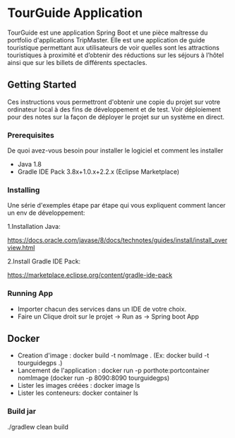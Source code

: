 # TourGuide Application

TourGuide est une application Spring Boot et une pièce maîtresse du portfolio d'applications TripMaster. 
Elle est une application de guide touristique permettant aux utilisateurs de voir quelles sont les attractions touristiques à proximité et d’obtenir des réductions sur les séjours à l’hôtel ainsi que sur les billets de différents spectacles.

## Getting Started

Ces instructions vous permettront d'obtenir une copie du projet sur votre ordinateur local à des fins de développement et de test. Voir déploiement pour des notes sur la façon de déployer le projet sur un système en direct.

### Prerequisites

De quoi avez-vous besoin pour installer le logiciel et comment les installer

- Java 1.8
- Gradle IDE Pack 3.8x+1.0.x+2.2.x (Eclipse Marketplace)

### Installing

Une série d'exemples étape par étape qui vous expliquent comment lancer un env de développement:

1.Installation Java:

https://docs.oracle.com/javase/8/docs/technotes/guides/install/install_overview.html

2.Install Gradle IDE Pack:

https://marketplace.eclipse.org/content/gradle-ide-pack


### Running App

- Importer chacun des services dans un IDE de votre choix. 
- Faire un Clique droit sur le projet -> Run as -> Spring boot App

## Docker
- Creation d'image : docker build -t nomImage . (Ex: docker build -t tourguidegps .)
- Lancement de l'application : docker run -p porthote:portcontainer nomImage (docker run -p 8090:8090 tourguidegps)
- Lister les images créées : docker image ls
- Lister les conteneurs: docker container ls

### Build jar

./gradlew clean build

